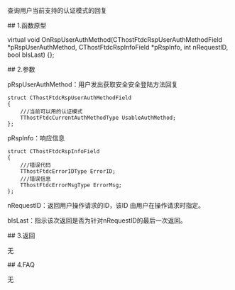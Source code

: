 <p>查询用户当前支持的认证模式的回复</p>
<span class="anchor" id="182c77ee-de6a-43ed-849b-1c48ac2b150b"></span>
## 1.函数原型
<p>virtual void OnRspUserAuthMethod(CThostFtdcRspUserAuthMethodField *pRspUserAuthMethod, CThostFtdcRspInfoField *pRspInfo, int nRequestID, bool bIsLast) {};</p>
<span class="anchor" id="f300ea67-3bc8-490d-a1f0-1c677c85f3c0"></span>
## 2.参数
<p>pRspUserAuthMethod：用户发出获取安全安全登陆方法回复</p>
<pre><code>struct CThostFtdcRspUserAuthMethodField
{
    ///当前可以用的认证模式
    TThostFtdcCurrentAuthMethodType UsableAuthMethod;
};
</code></pre>
<p>pRspInfo：响应信息</p>
<pre><code>struct CThostFtdcRspInfoField
{
    ///错误代码
    TThostFtdcErrorIDType ErrorID;
    ///错误信息
    TThostFtdcErrorMsgType ErrorMsg;
};
</code></pre>
<p>nRequestID：返回用户操作请求的ID，该ID 由用户在操作请求时指定。</p>
<p>bIsLast：指示该次返回是否为针对nRequestID的最后一次返回。</p>
<span class="anchor" id="2d9ebced-c0b8-41c7-9007-8c8df1037ae6"></span>
## 3.返回
<p>无</p>
<span class="anchor" id="411837cf-bd1b-4525-af20-8057d2d03741"></span>
## 4.FAQ
<p>无</p>
